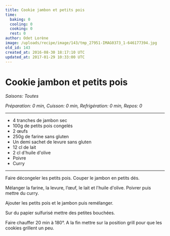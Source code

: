 ```yaml
---
title: Cookie jambon et petits pois
time:
  baking: 0
  cooling: 0
  cooking: 0
  rest: 0
author: Odet Lorène
image: /uploads/recipe/image/143/tmp_27951-IMAG0373_1-646177394.jpg
old_id: 143
created_at: 2016-08-30 18:17:10 UTC
updated_at: 2017-01-29 10:33:00 UTC
---
```


# Cookie jambon et petits pois



*Saisons: Toutes*

*Préparation: 0 min, Cuisson: 0 min, Refrigération: 0 min, Repos: 0*

---

- 4 tranches de jambon sec
- 100g de petits pois congelés
- 2 œufs 
- 250g de farine sans gluten
- Un demi sachet de levure sans gluten
- 12 cl de lait
- 2 cl d'huile d'olive
- Poivre
- Curry 

---

Faire décongeler les petits pois. Couper le jambon en petits dés.

Mélanger la farine, la levure, l’œuf, le lait et l'huile d'olive. Poivrer puis mettre du curry.

Ajouter les petits pois et le jambon puis remélanger.

Sur du papier sulfurisé mettre des petites bouchées.

Faire chauffer 20 min à 180°. A la fin mettre sur la position grill pour que les cookies grillent un peu.
